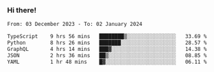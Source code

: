### Hi there!

<!--START_SECTION:waka-->

```txt
From: 03 December 2023 - To: 02 January 2024

TypeScript    9 hrs 56 mins   ████████▒░░░░░░░░░░░░░░░░   33.69 %
Python        8 hrs 26 mins   ███████░░░░░░░░░░░░░░░░░░   28.57 %
GraphQL       4 hrs 14 mins   ███▓░░░░░░░░░░░░░░░░░░░░░   14.38 %
JSON          2 hrs 36 mins   ██▒░░░░░░░░░░░░░░░░░░░░░░   08.85 %
YAML          1 hr 48 mins    █▓░░░░░░░░░░░░░░░░░░░░░░░   06.11 %
```

<!--END_SECTION:waka-->
